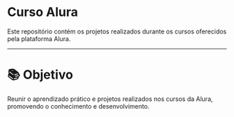 # Curso Alura

Este repositório contém os projetos realizados durante os cursos oferecidos pela plataforma Alura.

---

# 📚 Objetivo
Reunir o aprendizado prático e projetos realizados nos cursos da Alura, promovendo o conhecimento e desenvolvimento.
